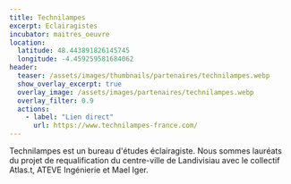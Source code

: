 ```yaml
---
title: Technilampes
excerpt: Eclairagistes
incubator: maitres_oeuvre
location:
  latitude: 48.443891826145745 
  longitude: -4.459259581684062
header:
  teaser: /assets/images/thumbnails/partenaires/technilampes.webp
  show_overlay_excerpt: true
  overlay_image: /assets/images/partenaires/technilampes.webp
  overlay_filter: 0.9
  actions:
    - label: "Lien direct"
      url: https://www.technilampes-france.com/
---
```


Technilampes est un bureau d'études éclairagiste. Nous sommes lauréats du projet de requalification du centre-ville de Landivisiau avec le collectif Atlas.t, ATEVE Ingénierie et Mael Iger.